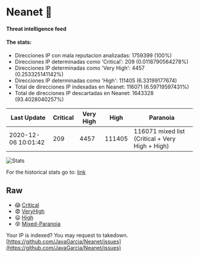 # Neanet :hocho:
#### Threat intelligence feed
#### The stats:

- Direcciones IP con mala reputacion analizadas: 1759399 (100%)
- Direcciones IP determinadas como 'Critical':  209 (0.0118790564278%)
- Direcciones IP determinadas como 'Very High':  4457 (0.253325141142%)
- Direcciones IP determinadas como 'High':  111405 (6.33199177674)
- Total de direcciones IP indexadas en Neanet:  116071 (6.59719597431%)
- Total de direcciones IP descartadas en Neanet:  1643328 (93.4028040257%)

| Last Update | Critical | Very High | High | Paranoia |
| --- | --- | --- | --- | --- |
| 2020-12-06 10:01:42 | 209 | 4457 | 111405 | 116071 mixed list (Critical + Very High + High)|

![Stats](https://docs.google.com/spreadsheets/d/e/2PACX-1vSnaNMIXVabIpDJjufMlzH7poXnshF3mgd8Is1g9ytUEzVsP5my4Trn8f-xkoLLQ38xpL3HtmUexLo6/pubchart?oid=501124687&format=image)

For the historical stats go to: [link](/stats.csv)
## Raw
- :scream: [Critical](https://raw.githubusercontent.com/JavaGarcia/Neanet/master/blacklists/neanet_critical.txt)
- :fearful: [VeryHigh](https://raw.githubusercontent.com/JavaGarcia/Neanet/master/blacklists/neanet_veryHigh.txtt)
- :frowning: [High](https://raw.githubusercontent.com/JavaGarcia/Neanet/master/blacklists/neanet_high.txt)
- :dizzy_face: [Mixed-Paranoia](https://raw.githubusercontent.com/JavaGarcia/Neanet/master/blacklists/neanet_all.txt)


Your IP is indexed? You may request to takedown. [https://github.com/JavaGarcia/Neanet/issues](https://github.com/JavaGarcia/Neanet/issues)





























































































































































































































































































































































































































































































































































































































































































































































































































































































































































































































































































































































































































































































































































































































































































































































































































































































































































































































































































































































































































































































































































































































































































































































































































































































































































































































































































